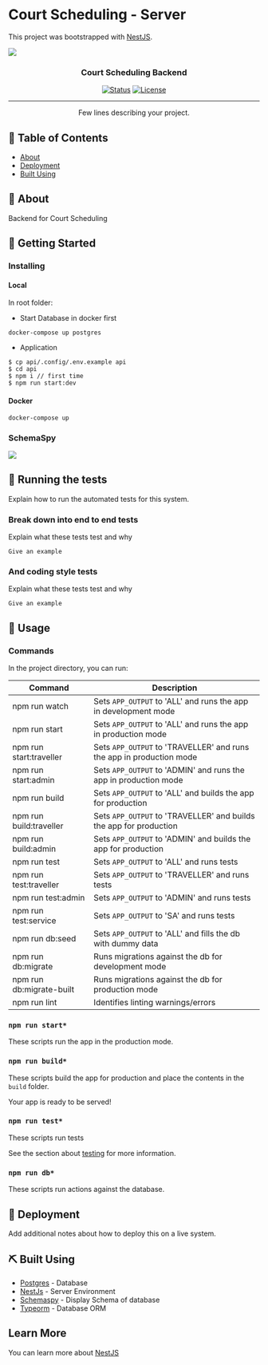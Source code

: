 # Court Scheduling - Server

This project was bootstrapped with [NestJS](https://docs.nestjs.com/first-steps).

![](https://i.imgur.com/PUVE1kA.png)

<h3 align="center">Court Scheduling Backend</h3>

<div align="center">

[![Status](https://img.shields.io/badge/status-active-success.svg)]() [![License](https://img.shields.io/badge/license-MIT-blue.svg)](/LICENSE)

</div>

---

<p align="center"> Few lines describing your project.
    <br> 
</p>

## 📝 Table of Contents

- [About](#about)
- [Deployment](#deployment)
- [Built Using](#built_using)

## 🧐 About <a name = "about"></a>

Backend for Court Scheduling

## 🏁 Getting Started <a name = "getting_started"></a>

### Installing

#### Local

In root folder:

- Start Database in docker first

```
docker-compose up postgres
```

- Application

```
$ cp api/.config/.env.example api
$ cd api
$ npm i // first time
$ npm run start:dev
```

#### Docker

```
docker-compose up
```

### SchemaSpy

![](https://i.imgur.com/yAFthhm.png)

## 🔧 Running the tests <a name = "tests"></a>

Explain how to run the automated tests for this system.

### Break down into end to end tests

Explain what these tests test and why

```
Give an example
```

### And coding style tests

Explain what these tests test and why

```
Give an example
```

## 🎈 Usage <a name="usage"></a>

### Commands

In the project directory, you can run:

| Command                  | Description                                                          |
| ------------------------ | -------------------------------------------------------------------- |
| npm run watch            | Sets `APP_OUTPUT` to 'ALL' and runs the app in development mode      |
| npm run start            | Sets `APP_OUTPUT` to 'ALL' and runs the app in production mode       |
| npm run start:traveller  | Sets `APP_OUTPUT` to 'TRAVELLER' and runs the app in production mode |
| npm run start:admin      | Sets `APP_OUTPUT` to 'ADMIN' and runs the app in production mode     |
| npm run build            | Sets `APP_OUTPUT` to 'ALL' and builds the app for production         |
| npm run build:traveller  | Sets `APP_OUTPUT` to 'TRAVELLER' and builds the app for production   |
| npm run build:admin      | Sets `APP_OUTPUT` to 'ADMIN' and builds the app for production       |
| npm run test             | Sets `APP_OUTPUT` to 'ALL' and runs tests                            |
| npm run test:traveller   | Sets `APP_OUTPUT` to 'TRAVELLER' and runs tests                      |
| npm run test:admin       | Sets `APP_OUTPUT` to 'ADMIN' and runs tests                          |
| npm run test:service     | Sets `APP_OUTPUT` to 'SA' and runs tests                             |
| npm run db:seed          | Sets `APP_OUTPUT` to 'ALL' and fills the db with dummy data          |
| npm run db:migrate       | Runs migrations against the db for development mode                  |
| npm run db:migrate-built | Runs migrations against the db for production mode                   |
| npm run lint             | Identifies linting warnings/errors                                   |

### `npm run start*`

These scripts run the app in the production mode.<br />

### `npm run build*`

These scripts build the app for production and place the contents in the `build` folder.<br />

Your app is ready to be served!

### `npm run test*`

These scripts run tests

See the section about [testing](https://docs.nestjs.com/fundamentals/testing) for more information.

### `npm run db*`

These scripts run actions against the database.

## 🚀 Deployment <a name = "deployment"></a>

Add additional notes about how to deploy this on a live system.

## ⛏️ Built Using <a name = "built_using"></a>

- [Postgres](https://www.postgresql.org/) - Database
- [NestJs](https://nestjs.com/) - Server Environment
- [Schemaspy](http://schemaspy.org/) - Display Schema of database
- [Typeorm](https://typeorm.io/#/) - Database ORM

## Learn More

You can learn more about [NestJS](https://nestjs.com/)
